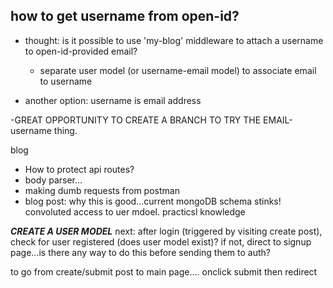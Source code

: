 ## how to get username from open-id?
  - thought: is it possible to use 'my-blog' middleware to attach a username to open-id-provided email?
    - separate user model (or username-email model) to associate email to username

  - another option: username is email address

  -GREAT OPPORTUNITY TO CREATE A BRANCH TO TRY THE EMAIL-username thing.

blog
- How to protect api routes?
- body parser...
- making dumb requests from postman
 - blog post: why this is good...current mongoDB schema stinks! convoluted access to uer mdoel. practicsl knowledge

*****CREATE A USER MODEL*****
next: after login (triggered by visiting create post), check for user registered (does user model exist)? if not, direct to signup page...is there any way to do this before sending them to auth?

to go from create/submit post to main page....
onclick submit then redirect